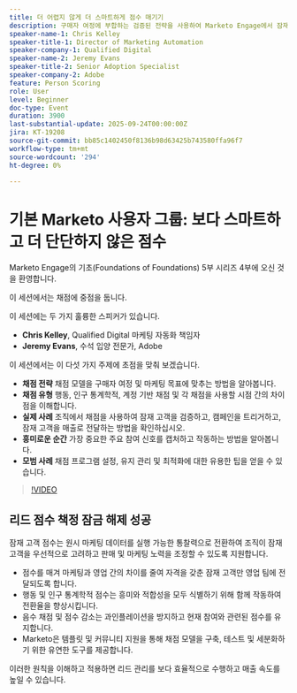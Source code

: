 ```yaml
---
title: 더 어렵지 않게 더 스마트하게 점수 매기기
description: 구매자 여정에 부합하는 검증된 전략을 사용하여 Marketo Engage에서 잠재 고객 점수를 최적화하는 방법을 알아봅니다. 이 세션에서는 행동, 인구 통계학 및 계정 기반 점수 책정, 실제 사례, 모범 사례 및 주요 참여 신호를 캡처하기 위한 팁에 대해 다룹니다. 잠재 고객을 더 빨리 평가하고 판매 정렬을 유도하려는 마케터에게 적합합니다.
speaker-name-1: Chris Kelley
speaker-title-1: Director of Marketing Automation
speaker-company-1: Qualified Digital
speaker-name-2: Jeremy Evans
speaker-title-2: Senior Adoption Specialist
speaker-company-2: Adobe
feature: Person Scoring
role: User
level: Beginner
doc-type: Event
duration: 3900
last-substantial-update: 2025-09-24T00:00:00Z
jira: KT-19208
source-git-commit: bb85c1402450f8136b98d63425b743580ffa96f7
workflow-type: tm+mt
source-wordcount: '294'
ht-degree: 0%

---
```



# 기본 Marketo 사용자 그룹: 보다 스마트하고 더 단단하지 않은 점수

Marketo Engage의 기초(Foundations of Foundations) 5부 시리즈 4부에 오신 것을 환영합니다.

이 세션에서는 채점에 중점을 둡니다.

이 세션에는 두 가지 훌륭한 스피커가 있습니다.

* **Chris Kelley**, Qualified Digital 마케팅 자동화 책임자
* **Jeremy Evans**, 수석 입양 전문가, Adobe

이 세션에서는 이 다섯 가지 주제에 초점을 맞춰 보겠습니다.

* **채점 전략** 채점 모델을 구매자 여정 및 마케팅 목표에 맞추는 방법을 알아봅니다.
* **채점 유형** 행동, 인구 통계학적, 계정 기반 채점 및 각 채점을 사용할 시점 간의 차이점을 이해합니다.
* **실제 사례** 조직에서 채점을 사용하여 잠재 고객을 검증하고, 캠페인을 트리거하고, 잠재 고객을 매출로 전달하는 방법을 확인하십시오.
* **흥미로운 순간** 가장 중요한 주요 참여 신호를 캡처하고 작동하는 방법을 알아봅니다.
* **모범 사례** 채점 프로그램 설정, 유지 관리 및 최적화에 대한 유용한 팁을 얻을 수 있습니다.


>[!VIDEO](https://video.tv.adobe.com/v/3474961/?learn=on&enablevpops)

## 리드 점수 책정 잠금 해제 성공

잠재 고객 점수는 원시 마케팅 데이터를 실행 가능한 통찰력으로 전환하여 조직이 잠재 고객을 우선적으로 고려하고 판매 및 마케팅 노력을 조정할 수 있도록 지원합니다.

* 점수를 매겨 마케팅과 영업 간의 차이를 줄여 자격을 갖춘 잠재 고객만 영업 팀에 전달되도록 합니다.
* 행동 및 인구 통계학적 점수는 흥미와 적합성을 모두 식별하기 위해 함께 작동하여 전환율을 향상시킵니다.
* 음수 채점 및 점수 감소는 과인플레이션을 방지하고 현재 참여와 관련된 점수를 유지합니다.
* Marketo은 템플릿 및 커뮤니티 지원을 통해 채점 모델을 구축, 테스트 및 세분화하기 위한 유연한 도구를 제공합니다.

이러한 원칙을 이해하고 적용하면 리드 관리를 보다 효율적으로 수행하고 매출 속도를 높일 수 있습니다.

